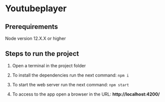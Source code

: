 # Youtubeplayer

## Prerequirements

Node version 12.X.X or higher

## Steps to run the project

1. Open a terminal in the project folder
2. To install the dependencies run the next command:
    ``` npm i ```

3. To start the web server run the next command:
    ``` npm start ```

4. To access to the app open a browser in the URL: **http://localhost:4200/**
